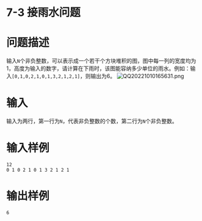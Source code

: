 # 7-3 接雨水问题

# 问题描述

输入`N`个非负整数，可以表示成一个若干个方块堆积的图，图中每一列的宽度均为1，高度为输入的数字，请计算在下雨时，该图能容纳多少单位的雨水。例如：输入`[0,1,0,2,1,0,1,3,2,1,2,1]`，则输出为6。
![QQ20221010165631.png](/api/users/image?path=4523/images/1665392229010.png)



# 输入

输入为两行，第一行为`N`，代表非负整数的个数，第二行为`N`个非负整数。

# 输入样例

```plain
12
0 1 0 2 1 0 1 3 2 1 2 1
```

# 输出样例

```plain
6
```

